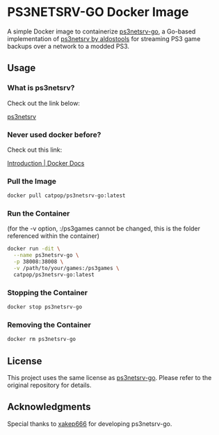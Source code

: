 # PS3NETSRV-GO Docker Image

A simple Docker image to containerize [ps3netsrv-go](https://github.com/xakep666/ps3netsrv-go), a Go-based implementation of [ps3netsrv by aldostools](https://github.com/aldostools/webMAN-MOD/tree/master/_Projects_/ps3netsrv) for streaming PS3 game backups over a network to a modded PS3.

## Usage

### What is ps3netsrv?

Check out the link below:

[ps3netsrv](https://github.com/aldostools/webMAN-MOD/tree/master/_Projects_/ps3netsrv)

### Never used docker before?

Check out this link:

[Introduction | Docker Docs](https://docs.docker.com/get-started/introduction/)

### Pull the Image
```bash
docker pull catpop/ps3netsrv-go:latest
```

### Run the Container
(for the -v option, :/ps3games cannot be changed, this is the folder referenced within the container)
```bash
docker run -dit \
  --name ps3netsrv-go \
  -p 38008:38008 \
  -v /path/to/your/games:/ps3games \
  catpop/ps3netsrv-go:latest
```

### Stopping the Container
```bash
docker stop ps3netsrv-go
```

### Removing the Container
```bash
docker rm ps3netsrv-go
```

## License
This project uses the same license as [ps3netsrv-go](https://github.com/xakep666/ps3netsrv-go). Please refer to the original repository for details.

## Acknowledgments
Special thanks to [xakep666](https://github.com/xakep666) for developing ps3netsrv-go.

